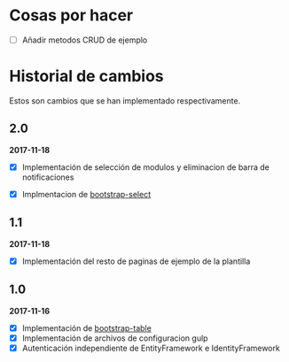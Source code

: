 # Cosas por hacer

- [ ] Añadir metodos CRUD de ejemplo

# Historial de cambios

Estos son cambios que se han implementado respectivamente.


## 2.0

**2017-11-18**

- [x] Implementación de selección de modulos y eliminacion de barra de notificaciones
- [x] Implmentacion de [bootstrap-select](https://silviomoreto.github.io/bootstrap-select/)


## 1.1

**2017-11-18**

- [x] Implementación del resto de paginas de ejemplo de la plantilla


## 1.0

**2017-11-16**

- [x] Implementación de [bootstrap-table](http://bootstrap-table.wenzhixin.net.cn/)
- [x] Implementación de archivos de configuracion gulp
- [x] Autenticación independiente de EntityFramework e IdentityFramework